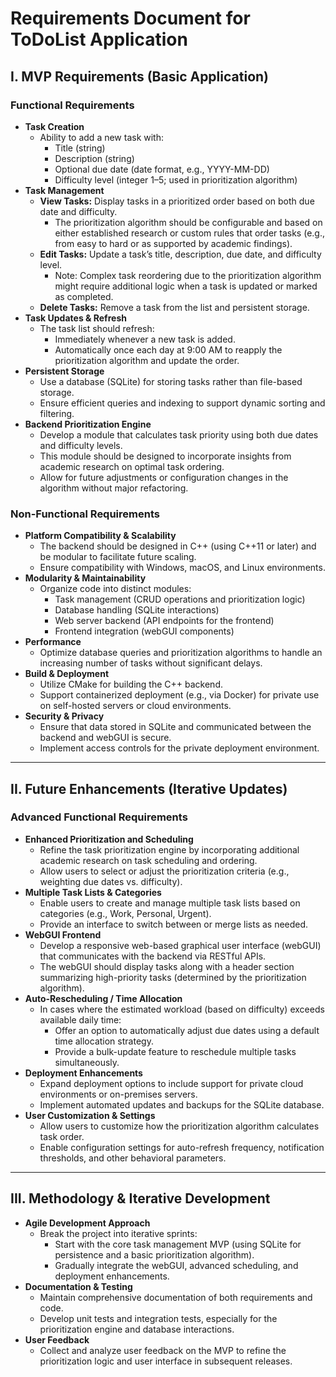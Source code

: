 # Requirements Document for ToDoList Application

## I. MVP Requirements (Basic Application)

### Functional Requirements
- **Task Creation**
  - Ability to add a new task with:
    - Title (string)
    - Description (string)
    - Optional due date (date format, e.g., YYYY-MM-DD)
    - Difficulty level (integer 1–5; used in prioritization algorithm)
- **Task Management**
  - **View Tasks:** Display tasks in a prioritized order based on both due date and difficulty.
    - The prioritization algorithm should be configurable and based on either established research or custom rules that order tasks (e.g., from easy to hard or as supported by academic findings).
  - **Edit Tasks:** Update a task’s title, description, due date, and difficulty level.
    - Note: Complex task reordering due to the prioritization algorithm might require additional logic when a task is updated or marked as completed.
  - **Delete Tasks:** Remove a task from the list and persistent storage.
- **Task Updates & Refresh**
  - The task list should refresh:
    - Immediately whenever a new task is added.
    - Automatically once each day at 9:00 AM to reapply the prioritization algorithm and update the order.
- **Persistent Storage**
  - Use a database (SQLite) for storing tasks rather than file-based storage.
  - Ensure efficient queries and indexing to support dynamic sorting and filtering.
- **Backend Prioritization Engine**
  - Develop a module that calculates task priority using both due dates and difficulty levels.
  - This module should be designed to incorporate insights from academic research on optimal task ordering.
  - Allow for future adjustments or configuration changes in the algorithm without major refactoring.

### Non-Functional Requirements
- **Platform Compatibility & Scalability**
  - The backend should be designed in C++ (using C++11 or later) and be modular to facilitate future scaling.
  - Ensure compatibility with Windows, macOS, and Linux environments.
- **Modularity & Maintainability**
  - Organize code into distinct modules:
    - Task management (CRUD operations and prioritization logic)
    - Database handling (SQLite interactions)
    - Web server backend (API endpoints for the frontend)
    - Frontend integration (webGUI components)
- **Performance**
  - Optimize database queries and prioritization algorithms to handle an increasing number of tasks without significant delays.
- **Build & Deployment**
  - Utilize CMake for building the C++ backend.
  - Support containerized deployment (e.g., via Docker) for private use on self-hosted servers or cloud environments.
- **Security & Privacy**
  - Ensure that data stored in SQLite and communicated between the backend and webGUI is secure.
  - Implement access controls for the private deployment environment.

---

## II. Future Enhancements (Iterative Updates)

### Advanced Functional Requirements
- **Enhanced Prioritization and Scheduling**
  - Refine the task prioritization engine by incorporating additional academic research on task scheduling and ordering.
  - Allow users to select or adjust the prioritization criteria (e.g., weighting due dates vs. difficulty).
- **Multiple Task Lists & Categories**
  - Enable users to create and manage multiple task lists based on categories (e.g., Work, Personal, Urgent).
  - Provide an interface to switch between or merge lists as needed.
- **WebGUI Frontend**
  - Develop a responsive web-based graphical user interface (webGUI) that communicates with the backend via RESTful APIs.
  - The webGUI should display tasks along with a header section summarizing high-priority tasks (determined by the prioritization algorithm).
- **Auto-Rescheduling / Time Allocation**
  - In cases where the estimated workload (based on difficulty) exceeds available daily time:
    - Offer an option to automatically adjust due dates using a default time allocation strategy.
    - Provide a bulk-update feature to reschedule multiple tasks simultaneously.
- **Deployment Enhancements**
  - Expand deployment options to include support for private cloud environments or on-premises servers.
  - Implement automated updates and backups for the SQLite database.
- **User Customization & Settings**
  - Allow users to customize how the prioritization algorithm calculates task order.
  - Enable configuration settings for auto-refresh frequency, notification thresholds, and other behavioral parameters.

---

## III. Methodology & Iterative Development

- **Agile Development Approach**
  - Break the project into iterative sprints:
    - Start with the core task management MVP (using SQLite for persistence and a basic prioritization algorithm).
    - Gradually integrate the webGUI, advanced scheduling, and deployment enhancements.
- **Documentation & Testing**
  - Maintain comprehensive documentation of both requirements and code.
  - Develop unit tests and integration tests, especially for the prioritization engine and database interactions.
- **User Feedback**
  - Collect and analyze user feedback on the MVP to refine the prioritization logic and user interface in subsequent releases.